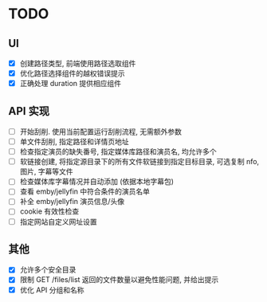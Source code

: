 # TODO

## UI

- [x] 创建路径类型, 前端使用路径选取组件
- [x] 优化路径选择组件的越权错误提示
- [x] 正确处理 duration 提供相应组件

## API 实现

- [ ] 开始刮削. 使用当前配置运行刮削流程, 无需额外参数
- [ ] 单文件刮削, 指定路径和详情页地址
- [ ] 检查指定演员的缺失番号, 指定媒体库路径和演员名, 均允许多个
- [ ] 软链接创建, 将指定源目录下的所有文件软链接到指定目标目录, 可选复制 nfo, 图片, 字幕等文件
- [ ] 检查媒体库字幕情况并自动添加 (依据本地字幕包)
- [ ] 查看 emby/jellyfin 中符合条件的演员名单
- [ ] 补全 emby/jellyfin 演员信息/头像
- [ ] cookie 有效性检查
- [ ] 指定网站自定义网址设置

## 其他

- [x] 允许多个安全目录
- [x] 限制 GET /files/list 返回的文件数量以避免性能问题, 并给出提示
- [x] 优化 API 分组和名称
